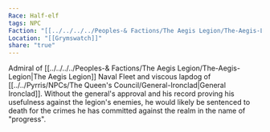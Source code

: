 ```yaml
---
Race: Half-elf
tags: NPC
Faction: "[[../../../../Peoples-& Factions/The Aegis Legion/The-Aegis-Legion|The Aegis Legion]]"
Location: "[[Grymswatch]]"
share: "true"
---
```



Admiral of [[../../../../Peoples-& Factions/The Aegis Legion/The-Aegis-Legion|The Aegis Legion]] Naval Fleet and viscous lapdog of [[../../Pyrris/NPCs/The Queen's Council/General-Ironclad|General Ironclad]]. Without the general's approval and his record proving his usefulness against the legion's enemies, he would likely be sentenced to death for the crimes he has committed against the realm in the name of "progress". 